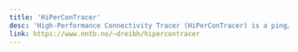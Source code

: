 ```yaml
---
title: 'HiPerConTracer'
desc: 'High-Performance Connectivity Tracer (HiPerConTracer) is a ping/traceroute service. It performs regular ping and traceroute runs among sites and can export the results into an SQL or Non-SQL database.'
link: https://www.nntb.no/~dreibh/hipercontracer
---
```

